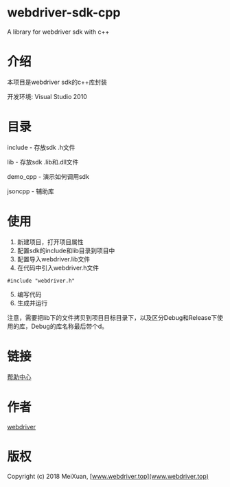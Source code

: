 # webdriver-sdk-cpp
A library for webdriver sdk with c++

# 介绍

本项目是webdriver sdk的c++库封装

开发环境: Visual Studio 2010

# 目录

include - 存放sdk .h文件

lib - 存放sdk .lib和.dll文件

demo_cpp - 演示如何调用sdk

jsoncpp - 辅助库

# 使用

1. 新建项目，打开项目属性
2. 配置sdk的include和lib目录到项目中
3. 配置导入webdriver.lib文件
4. 在代码中引入webdriver.h文件
```
#include "webdriver.h"
```
5. 编写代码
6. 生成并运行

注意，需要把lib下的文件拷贝到项目目标目录下，以及区分Debug和Release下使用的库，Debug的库名称最后带个d。

# 链接

[帮助中心](http://help.webdriver.top/v2/guide/c.html)

# 作者

[webdriver](http://www.webdriver.top)

# 版权

Copyright (c) 2018 MeiXuan, [www.webdriver.top](www.webdriver.top)